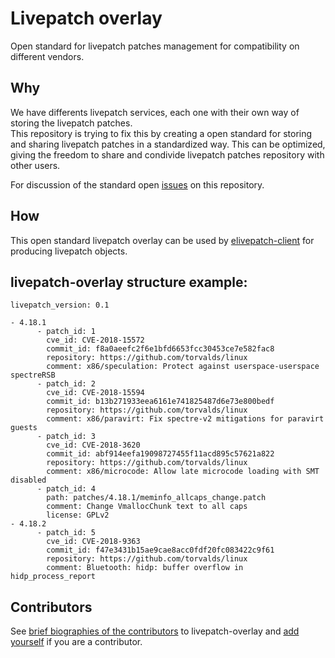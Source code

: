# Livepatch overlay
Open standard for livepatch patches management for compatibility on different vendors.

## Why
We have differents livepatch services, each one with their own way of storing the livepatch patches.  
This repository is trying to fix this by creating a open standard for storing and sharing livepatch patches in a standardized way.
This can be optimized, giving the freedom to share and condivide livepatch patches repository with other users.

For discussion of the standard open [issues](https://github.com/elivepatch/livepatch-overlay/issues) on this repository.

## How
This open standard livepatch overlay can be used by [elivepatch-client](https://github.com/gentoo/elivepatch-client/) for producing livepatch objects.

## livepatch-overlay structure example:

```
livepatch_version: 0.1

- 4.18.1
      - patch_id: 1
        cve_id: CVE-2018-15572 
        commit_id: f8a0aeefc2f6e1bfd6653fcc30453ce7e582fac8
        repository: https://github.com/torvalds/linux
        comment: x86/speculation: Protect against userspace-userspace spectreRSB
      - patch_id: 2
        cve_id: CVE-2018-15594
        commit_id: b13b271933eea6161e741825487d6e73e800bedf 
        repository: https://github.com/torvalds/linux
        comment: x86/paravirt: Fix spectre-v2 mitigations for paravirt guests
      - patch_id: 3
        cve_id: CVE-2018-3620
        commit_id: abf914eefa19098727455f11acd895c57621a822
        repository: https://github.com/torvalds/linux
        comment: x86/microcode: Allow late microcode loading with SMT disabled
      - patch_id: 4
        path: patches/4.18.1/meminfo_allcaps_change.patch
        comment: Change VmallocChunk text to all caps
        license: GPLv2
- 4.18.2
      - patch_id: 5 
        cve_id: CVE-2018-9363
        commit_id: f47e3431b15ae9cae8acc0fdf20fc083422c9f61
        repository: https://github.com/torvalds/linux
        comment: Bluetooth: hidp: buffer overflow in hidp_process_report
```
## Contributors

See [brief biographies of the
contributors](CONTRIBUTORS.md)
to livepatch-overlay and [add
yourself](/../../edit/master/CONTRIBUTORS.md) if
you are a contributor.

